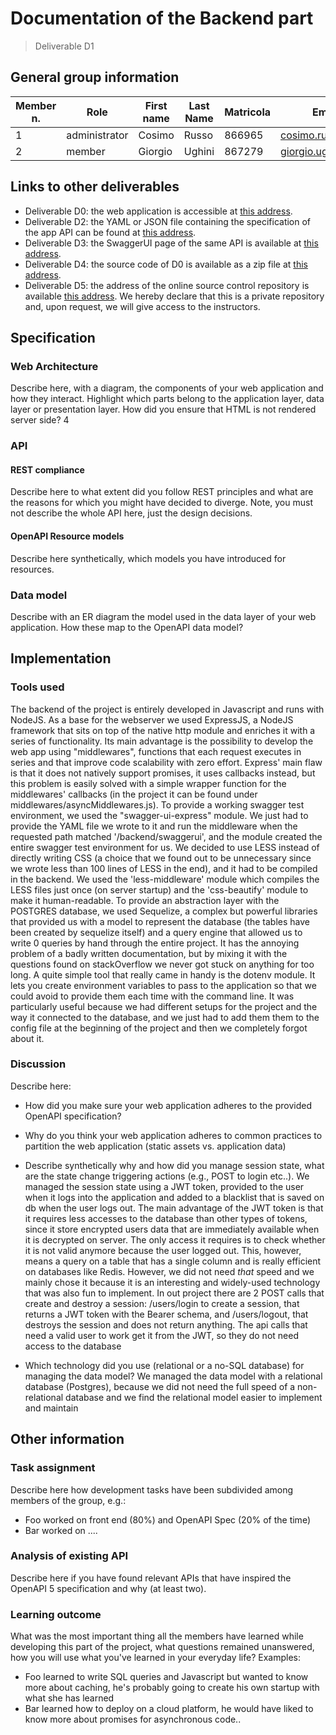 # Documentation of the Backend part
> Deliverable D1
## General group information
| Member n. | Role | First name | Last Name | Matricola | Email address |
| --------- | ------------- | ---------- | --------- | --------- | --------------- |
| 1 | administrator | Cosimo | Russo | 866965 | cosimo.russo@mail.polimi.it |
| 2 | member | Giorgio | Ughini | 867279 | giorgio.ughini@mail.polimi.it |
## Links to other deliverables
- Deliverable D0: the web application is accessible at
[this address](https://papyro.tk).
- Deliverable D2: the YAML or JSON file containing the specification of the app
API can be found at [this address](https://papyro.tk/backend/spec.yaml).
- Deliverable D3: the SwaggerUI page of the same API is available at
[this address](https://papyro.tk/backend/swaggerui).
- Deliverable D4: the source code of D0 is available as a zip file at
[this address](https://papyro.tk/backend/app.zip).
- Deliverable D5: the address of the online source control repository is
available [this address](https://github.com/CosimoRusso/papyro). We hereby declare that this
is a private repository and, upon request, we will give access to the
instructors.
## Specification
### Web Architecture
Describe here, with a diagram, the components of your web application and how
they interact. Highlight which parts belong to the application layer, data layer
or presentation layer. How did you ensure that HTML is not rendered server side?
4
### API
#### REST compliance
Describe here to what extent did you follow REST principles and what are the
reasons for which you might have decided to diverge. Note, you must not describe
the whole API here, just the design decisions.
#### OpenAPI Resource models
Describe here synthetically, which models you have introduced for resources.
### Data model
Describe with an ER diagram the model used in the data layer of your web
application. How these map to the OpenAPI data model?
## Implementation
### Tools used
The backend of the project is entirely developed in Javascript and runs with NodeJS.
As a base for the webserver we used ExpressJS, a NodeJS framework that sits on top of the native http module and enriches it with a series of functionality.
Its main advantage is the possibility to develop the web app using "middlewares", functions that each request executes in series and that improve code scalability with zero effort.
Express' main flaw is that it does not natively support promises, it uses callbacks instead, but this problem is easily solved with a simple wrapper function for the middlewares' callbacks (in the project it can be found under middlewares/asyncMiddlewares.js).
To provide a working swagger test environment, we used the "swagger-ui-express" module. We just had to provide the YAML file we wrote to it and run the middleware when the requested path matched '/backend/swaggerui', and the module created the entire swagger test environment for us.
We decided to use LESS instead of directly writing CSS (a choice that we found out to be unnecessary since we wrote less than 100 lines of LESS in the end), and it had to be compiled in the backend. We used the 'less-middleware' module which compiles the LESS files just once (on server startup) and the 'css-beautify' module to make it human-readable.
To provide an abstraction layer with the POSTGRES database, we used Sequelize, a complex but powerful libraries that provided us with a model to represent the database (the tables have been created by sequelize itself) and a query engine that allowed us to write 0 queries by hand through the entire project. It has the annoying problem of a badly written documentation, but by mixing it with the questions found on stackOverflow we never got stuck on anything for too long.
A quite simple tool that really came in handy is the dotenv module. It lets you create environment variables to pass to the application so that we could avoid to provide them each time with the command line. It was particularly useful because we had different setups for the project and the way it connected to the database, and we just had to add them them to the config file at the beginning of the project and then we completely forgot about it.
### Discussion
Describe here:
- How did you make sure your web application adheres to the provided OpenAPI
specification?

- Why do you think your web application adheres to common practices to partition
the web application (static assets vs. application data)
- Describe synthetically why and how did you manage session state, what are the
state change triggering actions (e.g., POST to login etc..).
We managed the session state using a JWT token, provided to the user when it logs into the application and added to a blacklist that is saved on db when the user logs out.
The main advantage of the JWT token is that it requires less accesses to the database than other types of tokens, since it store encrypted users data that are immediately available when it is decrypted on server. The only access it requires is to check whether it is not valid anymore because the user logged out. This, however, means a query on a table that has a single column and is really efficient on databases like Redis.
However, we did not need _that_ speed and we mainly chose it because it is an interesting and widely-used technology that was also fun to implement.
In out project there are 2 POST calls that create and destroy a session: /users/login to create a session, that returns a JWT token with the Bearer schema, and /users/logout, that destroys the session and does not return anything.
The api calls that need a valid user to work get it from the JWT, so they do not need access to the database
- Which technology did you use (relational or a no-SQL database) for managing
the data model?
We managed the data model with a relational database (Postgres), because we did not need the full speed of a non-relational database and we find the relational model easier to implement and maintain  
## Other information
### Task assignment
Describe here how development tasks have been subdivided among members of the
group, e.g.:
- Foo worked on front end (80%) and OpenAPI Spec (20% of the time)
- Bar worked on ....
### Analysis of existing API
Describe here if you have found relevant APIs that have inspired the OpenAPI
5
specification and why (at least two).
### Learning outcome
What was the most important thing all the members have learned while developing
this part of the project, what questions remained unanswered, how you will use
what you've learned in your everyday life?
Examples:
- Foo learned to write SQL queries and Javascript but wanted to know more about
caching, he's probably going to create his own startup with what she has
learned
- Bar learned how to deploy on a cloud platform, he would have liked to know
more about promises for asynchronous code..